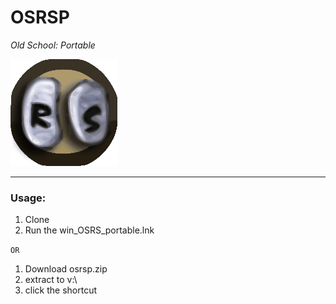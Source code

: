 # OSRSP  
_Old School: Portable_  

![jagexcache/lib/osrs_logo.svg](./jagexcache/lib/osrs_logo.svg)  

---  

### Usage:  
1. Clone  
2. Run the win_OSRS_portable.lnk  

`OR`  

1. Download osrsp.zip  
2. extract to v:\  
3. click the shortcut
